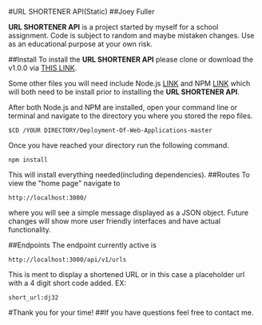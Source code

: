 #URL SHORTENER API(Static)
##Joey Fuller

**URL SHORTENER API** is a project started by myself for a school assignment. Code is subject to random and maybe mistaken changes. Use as an educational purpose at your own risk.

##Install
To install the **URL SHORTENER API** please clone or download the v1.0.0 via [THIS LINK](https://github.com/JoeyFuller/Deployment-Of-Web-Applications.git).

Some other files you will need include Node.js [LINK](https://nodejs.org/en/) and NPM [LINK](https://www.npmjs.com) which will both need to be install prior to installing the **URL SHORTENER API**.

After both Node.js and NPM are installed, open your command line or terminal and navigate to the directory you where you stored the repo files.

```
$CD /YOUR DIRECTORY/Deployment-Of-Web-Applications-master
```

Once you have reached your directory run the following command.

```
npm install
```
This will install everything needed(including dependencies).
##Routes
To view the "home page" navigate to

```
http://localhost:3000/
```
where you will see a simple message displayed as a JSON object. Future changes will show more user friendly interfaces and have actual functionality.

##Endpoints
The endpoint currently active is

```
http://localhost:3000/api/v1/urls
```
This is ment to display a shortened URL or in this case a placeholder url with a 4 digit short code added. EX:

```
short_url:dj32
```
#Thank you for your time!
##If you have questions feel free to contact me.